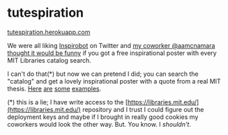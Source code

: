 # tutespiration
[tutespiration.herokuapp.com](https://tutespiration.herokuapp.com)

We were all liking [Inspirobot](https://inspirobot.me) on Twitter and [my coworker @aamcnamara thought it would be funny](https://twitter.com/aamcnamara/status/880826274662449152) if you got a free inspirational poster with every MIT Libraries catalog search.

I can't do that(*) but now we can pretend I did; you can search the "catalog" and get a lovely inspirational poster with a quote from a real MIT thesis. [Here](https://tutespiration.herokuapp.com/1/11566/hAV_4Cl-jJg/) [are](https://tutespiration.herokuapp.com/1/549648/qj3PI0aDWks) [some](https://tutespiration.herokuapp.com/3/763767/xBeid9r1paU) [examples](https://tutespiration.herokuapp.com/0/367840/bT1jJMbE0Us).

(*) this is a lie; I have write access to the [https://libraries.mit.edu/](https://libraries.mit.edu/) repository and I trust I could figure out the deployment keys and maybe if I brought in really good cookies my coworkers would look the other way. But. You know. I _shouldn't_.

